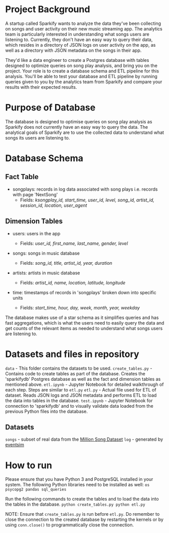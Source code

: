 # Project Background

A startup called Sparkify wants to analyze the data they've been collecting on songs and user activity on their new music streaming app. The analytics team is particularly interested in understanding what songs users are listening to. Currently, they don't have an easy way to query their data, which resides in a directory of JSON logs on user activity on the app, as well as a directory with JSON metadata on the songs in their app.

They'd like a data engineer to create a Postgres database with tables designed to optimize queries on song play analysis, and bring you on the project. Your role is to create a database schema and ETL pipeline for this analysis. You'll be able to test your database and ETL pipeline by running queries given to you by the analytics team from Sparkify and compare your results with their expected results.

# Purpose of Database

The database is designed to optimise queries on song play analysis as Sparkify does not currently have an easy way to query the data. The analytical goals of Sparkify are to use the collected data to understand what songs its users are listening to.

# Database Schema

## Fact Table
- songplays: records in log data associated with song plays i.e. records with page 'NextSong'
    - Fields: *ksongplay_id, start_time, user_id, level, song_id, artist_id, session_id, location, user_agent*

## Dimension Tables
- users: users in the app
    - Fields: *user_id, first_name, last_name, gender, level*
- songs: songs in music database
    - Fields: *song_id, title, artist_id, year, duration*

- artists: artists in music database
    - Fields: *artist_id, name, location, latitude, longitude*

- time: timestamps of records in 'songplays' broken down into specific units
    - Fields: *start_time, hour, day, week, month, year, weekday*
 
The database makes use of a star schema as it simplifies queries and has fast aggregations, which is what the users need to easily query the data and get counts of the relevant items as needed to understand what songs users are listening to.

# Datasets and files in repository
`data` - This folder contains the datasets to be used.
`create_tables.py` - Contains code to create tables as part of the database. Creates the 'sparkifydb' Postgres database as well as the fact and dimension tables as mentioned above.
`etl.ipynb` - Jupyter Notebook for detailed walkthrough of each step. Steps are similar to `etl.py`
`etl.py` - Actual file used for ETL of dataset. Reads JSON logs and JSON metadata and performs ETL to load the data into tables in the database.
`test.ipynb` - Jupyter Notebook for connection to 'sparkifydb' and to visually validate data loaded from the previous Python files into the database.

## Datasets
`songs` - subset of real data from the [Million Song Dataset](http://millionsongdataset.com/)
`log` - generated by [eventsim](https://github.com/Interana/eventsim)

# How to run
Please ensure that you have Python 3 and PostgreSQL installed in your system.
The following Python libraries need to be installed as well:
`os
psycopg2
pandas
sql_queries`

Run the following commands to create the tables and to load the data into the tables in the database.
`python create_tables.py
python etl.py`

NOTE: Ensure that `create_tables.py` is run before `etl.py`. Do remember to close the connection to the created database by restarting the kernels or by using `conn.close()` to programmatically close the connection.